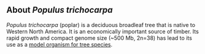About *Populus trichocarpa*
---------------------------

*Populus trichocarpa* (poplar) is a deciduous broadleaf tree that is
native to Western North America. It is an economically important source
of timber. Its rapid growth and compact genome size (\~500 Mb, 2n=38) has
lead to its use as a [model organism for tree
species](http://europepmc.org/abstract/MED/16973872).
